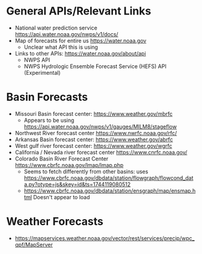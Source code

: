 # General APIs/Relevant Links

- National water prediction service https://api.water.noaa.gov/nwps/v1/docs/
- Map of forecasts for entire us https://water.noaa.gov
    - Unclear what API this is using
- Links to other APIs: https://water.noaa.gov/about/api
    - NWPS API
    - NWPS Hydrologic Ensemble Forecast Service (HEFS) API (Experimental)

# Basin Forecasts

- Missouri Basin forecast center: https://www.weather.gov/mbrfc
    - Appears to be using https://api.water.noaa.gov/nwps/v1/gauges/MILM8/stageflow
- Northwest River forecast center https://www.nwrfc.noaa.gov/rfc/
- Arkansas Basin forecast center: https://www.weather.gov/abrfc
- West gulf river forecast center: https://www.weather.gov/wgrfc
- California / Nevada river forecast center https://www.cnrfc.noaa.gov/
- Colorado Basin River Forecast Center https://www.cbrfc.noaa.gov/lmap/lmap.php
    - Seems to fetch differently from other basins: uses https://www.cbrfc.noaa.gov/dbdata/station/flowgraph/flowcond_data.py?otype=js&skey=id&ts=1744119080512
    - https://www.cbrfc.noaa.gov/dbdata/station/ensgraph/map/ensmap.html Doesn't appear to load

# Weather Forecasts

- https://mapservices.weather.noaa.gov/vector/rest/services/precip/wpc_qpf/MapServer